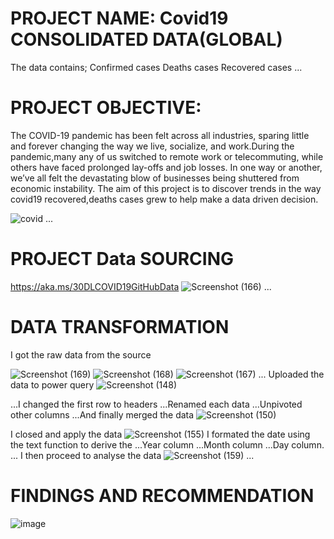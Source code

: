 # PROJECT NAME: Covid19 CONSOLIDATED DATA(GLOBAL)
The data contains;
Confirmed cases
Deaths cases
Recovered cases
...
# PROJECT OBJECTIVE:
The COVID-19 pandemic has been felt across all industries, sparing little and forever changing the way we live, socialize, and work.During the pandemic,many any of us switched to remote work or telecommuting, while others have faced prolonged lay-offs and job losses. In one way or another, we’ve all felt the devastating blow of businesses being shuttered from economic instability.
 The aim of this project is to discover trends in the way covid19 recovered,deaths cases grew to help make  a data driven decision. 

![covid](https://user-images.githubusercontent.com/107101960/174528200-1aa473f9-287c-48ad-8a39-8d136d5b748b.png)
...
# PROJECT Data SOURCING
https://aka.ms/30DLCOVID19GitHubData
![Screenshot (166)](https://user-images.githubusercontent.com/107101960/174529143-ad34a751-5bd1-4c98-b70e-0bac55ca9513.png)
...
# DATA TRANSFORMATION
I got the raw data from the source

![Screenshot (169)](https://user-images.githubusercontent.com/107101960/174529538-91cba52c-b4d4-49bd-9c18-d4299b1f693f.png)
![Screenshot (168)](https://user-images.githubusercontent.com/107101960/174529594-642fcaf3-377d-423b-99fd-ef63a7df500b.png)
![Screenshot (167)](https://user-images.githubusercontent.com/107101960/174529615-7d0f96fe-e0ed-43b3-b7da-d1910f386ac1.png)
...
Uploaded the data to power query
![Screenshot (148)](https://user-images.githubusercontent.com/107101960/174529929-17eb7a44-6cad-40a9-bcc3-e201855a4b6d.png)

...I changed the first row to headers
...Renamed each data 
...Unpivoted other columns 
...And finally merged the data
![Screenshot (150)](https://user-images.githubusercontent.com/107101960/174530295-714a4fd1-de80-478b-a8b0-3a053539c1e3.png)
 
  I closed and apply the data
  ![Screenshot (155)](https://user-images.githubusercontent.com/107101960/174530626-8e50c905-cc31-4fe3-924f-d374a9f8d8db.png)
I formated the date using the text function to derive the 
...Year column
...Month column
...Day column.
...
I then proceed to analyse the data
![Screenshot (159)](https://user-images.githubusercontent.com/107101960/174531099-43b1c4c1-ee1a-48dc-8d83-9ceebe0fe32b.png)
...
# FINDINGS AND RECOMMENDATION
![image](https://user-images.githubusercontent.com/107101960/174531363-7aaf362c-f0b8-45ce-aece-51b836e9b7bb.png)



